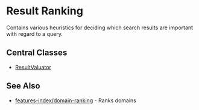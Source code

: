 # Result Ranking

Contains various heuristics for deciding which search results are important
with regard to a query. 

## Central Classes

* [ResultValuator](src/main/java/nu/marginalia/ranking/ResultValuator.java)

## See Also

* [features-index/domain-ranking](../../features-index/domain-ranking) - Ranks domains